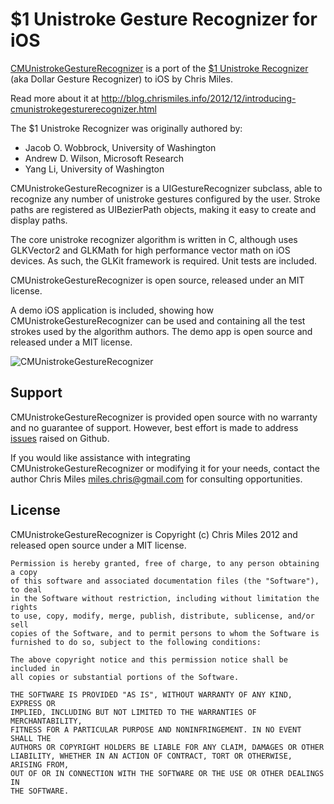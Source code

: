 $1 Unistroke Gesture Recognizer for iOS
=======================================

[CMUnistrokeGestureRecognizer][1] is a port of the [$1 Unistroke Recognizer][2]
(aka Dollar Gesture Recognizer) to iOS by Chris Miles.

[1]: https://github.com/chrismiles/CMUnistrokeGestureRecognizer "CMUnistrokeGestureRecognizer"
[2]: http://depts.washington.edu/aimgroup/proj/dollar/ "$1 Unistroke Recognizer"

Read more about it at http://blog.chrismiles.info/2012/12/introducing-cmunistrokegesturerecognizer.html

The $1 Unistroke Recognizer was originally authored by:
  
  * Jacob O. Wobbrock, University of Washington
  * Andrew D. Wilson, Microsoft Research
  * Yang Li, University of Washington

CMUnistrokeGestureRecognizer is a UIGestureRecognizer subclass, able to recognize
any number of unistroke gestures configured by the user.  Stroke paths are registered
as UIBezierPath objects, making it easy to create and display paths.

The core unistroke recognizer algorithm is written in C, although uses GLKVector2
and GLKMath for high performance vector math on iOS devices. As such, the GLKit
framework is required. Unit tests are included.

CMUnistrokeGestureRecognizer is open source, released under an MIT license.

A demo iOS application is included, showing how CMUnistrokeGestureRecognizer can be used
and containing all the test strokes used by the algorithm authors. The demo app is open
source and released under a MIT license.

![CMUnistrokeGestureRecognizer](https://lh5.googleusercontent.com/-_j1H_Auebcw/UKqqXPOOdWI/AAAAAAAAAVw/eJUC6RWMS9g/s912/CMUnistrokeGestureRecognizer%2520star.png "CMUnistrokeGestureRecognizer")


Support
-------

CMUnistrokeGestureRecognizer is provided open source with no warranty and no guarantee
of support. However, best effort is made to address [issues][3] raised on Github.

If you would like assistance with integrating CMUnistrokeGestureRecognizer or modifying
it for your needs, contact the author Chris Miles <miles.chris@gmail.com> for consulting
opportunities.

[3]: https://github.com/chrismiles/CMUnistrokeGestureRecognizer/issues "CMUnistrokeGestureRecognizer issues on Github"


License
-------

CMUnistrokeGestureRecognizer is Copyright (c) Chris Miles 2012 and released
open source under a MIT license.

    Permission is hereby granted, free of charge, to any person obtaining a copy
    of this software and associated documentation files (the "Software"), to deal
    in the Software without restriction, including without limitation the rights
    to use, copy, modify, merge, publish, distribute, sublicense, and/or sell
    copies of the Software, and to permit persons to whom the Software is
    furnished to do so, subject to the following conditions:

    The above copyright notice and this permission notice shall be included in
    all copies or substantial portions of the Software.

    THE SOFTWARE IS PROVIDED "AS IS", WITHOUT WARRANTY OF ANY KIND, EXPRESS OR
    IMPLIED, INCLUDING BUT NOT LIMITED TO THE WARRANTIES OF MERCHANTABILITY,
    FITNESS FOR A PARTICULAR PURPOSE AND NONINFRINGEMENT. IN NO EVENT SHALL THE
    AUTHORS OR COPYRIGHT HOLDERS BE LIABLE FOR ANY CLAIM, DAMAGES OR OTHER
    LIABILITY, WHETHER IN AN ACTION OF CONTRACT, TORT OR OTHERWISE, ARISING FROM,
    OUT OF OR IN CONNECTION WITH THE SOFTWARE OR THE USE OR OTHER DEALINGS IN
    THE SOFTWARE.
